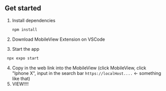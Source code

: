## Get started

1. Install dependencies

   ```bash
   npm install
   ```

2. Download MobileView Extension on VSCode
3.  Start the app

   ```bash
    npx expo start
   ```
4. Copy in the web link into the MobileView (click MobileView, click "Iphone X", input in the search bar `https://localHost....` <- something like that)
5. VIEW!!!!
